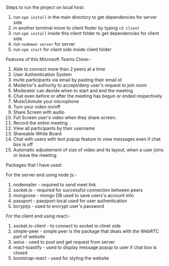

Steps to run the project on local host:
1) run `npm install` in the main directory to get dependencies for server side
2) in another terminal move to  client floder by typing `cd client`
3) run `npm install` inside this client folder to get dependencies for client side
4) run `nodemon server` for server 
5) run `npm start` for client side inside client folder


Features of this Microsoft Teams Clone:-

1) Able to connect more than 2 peers at a time
2) User Authentication System
3) Invite participants via email by pasting their email id
4) Modertor's authority to accept/deny user's request to join room
5) Moderator can decide when to start and end the meeting
6) Chat even before or after the meeting has begun or ended respectively
7) Mute/Unmute your microphone
8) Turn your video on/off
9) Share Screen with audio
10) Full Screen user's video when they share screen.
11) Record the entire meeting .
12) View all participants by their username
13) Shareable White Board
14) Chat with  users with text popup feature to view messages even if chat box is off
15) Automatic adjustement of size of video and its layout, when a user joins or leave the meeting.


Packages that I have used: 

For the server end using node js:- 
1) nodemailer - required to send meet link
2) socket.io  - required for successful connection between peers
3) mongoose   - mongo DB used to save users's account info
4) passport   - passport-local used for user authentication
5) bcryptjs   - used to encrypt user's password

For the client end using react:-
1) socket.io-client - to connect to socket io clinet side
2) simple-peer      - simple peer is the package that deals with the WebRTC part of website
3) axios            - used to post and get request from server
4) react-toastify   - used to display message popup to user if chat box is closed
5) bootstrap-react  - used for styling the website
